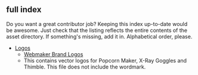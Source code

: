 full index
----------
Do you want a great contributor job? Keeping this index up-to-date would be awesome. Just check that the listing reflects the entire contents of the asset directory. If something's missing, add it in. Alphabetical order, please.

* [Logos](/logos)
	* [Webmaker Brand Logos](/webmaker-brand-logos.ai)
    * This contains vector logos for Popcorn Maker, X-Ray Goggles and Thimble. This file does not include the wordmark.

